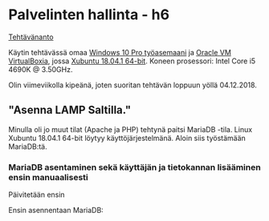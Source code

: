 # Palvelinten hallinta - h6

[Tehtävänanto](http://terokarvinen.com/2018/aikataulu-%E2%80%93-palvelinten-hallinta-ict4tn022-3004-ti-ja-3002-to-%E2%80%93-loppukevat-2018-5p)

Käytin tehtävässä omaa [Windows 10 Pro työasemaani](https://www.microsoft.com/fi-fi/p/windows-10-pro/df77x4d43rkt/48DN) ja [Oracle VM VirtualBoxia](https://www.virtualbox.org/),
jossa [Xubuntu 18.04.1 64-bit](https://xubuntu.org/download#lts). Koneen prosessori: Intel Core i5 4690K @ 3.50GHz.

Olin viimeviikolla kipeänä, joten suoritan tehtävän loppuun yöllä 04.12.2018.

## "Asenna LAMP Saltilla."

Minulla oli jo muut tilat (Apache ja PHP) tehtynä paitsi MariaDB -tila. Linux Xubuntu 18.04.1 64-bit löytyy käyttöjärjestelmänä. Aloin siis työstämään MariaDB:tä.

### MariaDB asentaminen sekä käyttäjän ja tietokannan lisääminen ensin manuaalisesti

Päivitetään ensin

Ensin asennentaan MariaDB:

